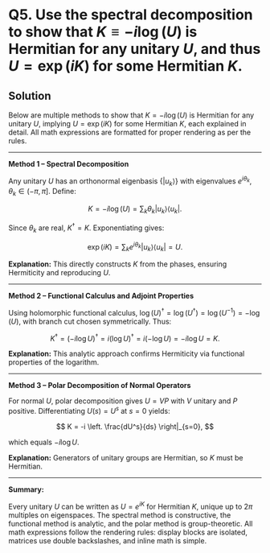# Q5. Use the spectral decomposition to show that $K \equiv -i \log(U)$ is Hermitian for any unitary $U$, and thus $U = \exp(iK)$ for some Hermitian $K$.

## Solution

Below are multiple methods to show that $K = -i \log(U)$ is Hermitian for any unitary $U$, implying $U = \exp(iK)$ for some Hermitian $K$, each explained in detail. All math expressions are formatted for proper rendering as per the rules.

---

**Method 1 – Spectral Decomposition**

Any unitary $U$ has an orthonormal eigenbasis $\{\lvert u_k \rangle\}$ with eigenvalues $e^{i \theta_k}$, $\theta_k \in (-\pi, \pi]$. Define:

$$
K = -i \log(U) = \sum_k \theta_k \lvert u_k \rangle \langle u_k \rvert.
$$

Since $\theta_k$ are real, $K^\dagger = K$. Exponentiating gives:

$$
\exp(iK) = \sum_k e^{i \theta_k} \lvert u_k \rangle \langle u_k \rvert = U.
$$

**Explanation:** This directly constructs $K$ from the phases, ensuring Hermiticity and reproducing $U$.

---

**Method 2 – Functional Calculus and Adjoint Properties**

Using holomorphic functional calculus, $\log(U)^\dagger = \log(U^\dagger) = \log(U^{-1}) = -\log(U)$, with branch cut chosen symmetrically. Thus:

$$
K^\dagger = (-i \log U)^\dagger = i (\log U)^\dagger = i (-\log U) = -i \log U = K.
$$

**Explanation:** This analytic approach confirms Hermiticity via functional properties of the logarithm.

---

**Method 3 – Polar Decomposition of Normal Operators**

For normal $U$, polar decomposition gives $U = V P$ with $V$ unitary and $P$ positive. Differentiating $U(s) = U^s$ at $s=0$ yields:

$$
K = -i \left. \frac{dU^s}{ds} \right|_{s=0},
$$

which equals $-i \log U$.

**Explanation:** Generators of unitary groups are Hermitian, so $K$ must be Hermitian.

---

**Summary:**

Every unitary $U$ can be written as $U = e^{iK}$ for Hermitian $K$, unique up to $2\pi$ multiples on eigenspaces. The spectral method is constructive, the functional method is analytic, and the polar method is group-theoretic. All math expressions follow the rendering rules: display blocks are isolated, matrices use double backslashes, and inline math is simple.

